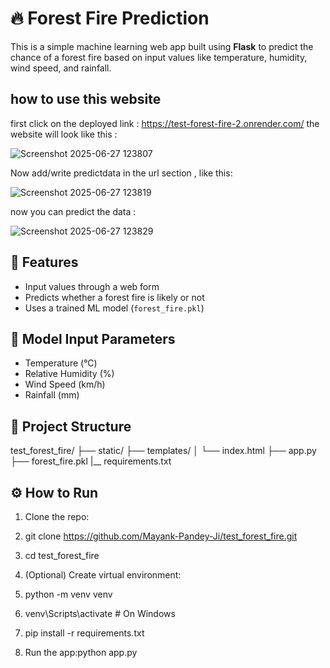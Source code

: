 # 🔥 Forest Fire Prediction

This is a simple machine learning web app built using **Flask** to predict the chance of a forest fire based on input values like temperature, humidity, wind speed, and rainfall.


## how to use this website
first click on the deployed link : https://test-forest-fire-2.onrender.com/
the website will look like this :

![Screenshot 2025-06-27 123807](https://github.com/user-attachments/assets/475bf9c6-aeb1-4054-b2b1-99d50931ca4c)


Now add/write predictdata in the url section , like this:

![Screenshot 2025-06-27 123819](https://github.com/user-attachments/assets/3e09899e-6ef9-4648-8133-10a2231f585e)

now you can predict the data :

![Screenshot 2025-06-27 123829](https://github.com/user-attachments/assets/f2d08b82-ac42-487c-9bb7-f6bca5f9515d)


## 🚀 Features

- Input values through a web form
- Predicts whether a forest fire is likely or not
- Uses a trained ML model (`forest_fire.pkl`)

## 🧠 Model Input Parameters

- Temperature (°C)
- Relative Humidity (%)
- Wind Speed (km/h)
- Rainfall (mm)

## 📁 Project Structure

test_forest_fire/
├── static/
├── templates/
│ └── index.html
├── app.py
├── forest_fire.pkl
|__ requirements.txt



## ⚙️ How to Run

1. Clone the repo:
2. git clone https://github.com/Mayank-Pandey-Ji/test_forest_fire.git
3. cd test_forest_fire

4. (Optional) Create virtual environment:
5. python -m venv venv
6. venv\Scripts\activate # On Windows
7. pip install -r requirements.txt
8. Run the app:python app.py
